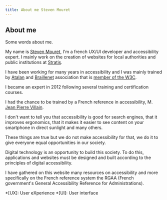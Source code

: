 ```yaml
---
title: About me Steven Mouret
---
```


## About me

Some words about me.

My name is [Steven Mouret](https://www.linkedin.com/in/steven-mouret-1b693260/), I'm a french UX/UI developer and accessibility expert. I mainly work on the creation of websites for local authorities and public institutions at [Stratis](http://www.stratis.fr).

I have been working for many years in accessibility and I was mainly trained by [Atalan](https://atalan.fr) and [Braillenet](https://www.braillenet.org/en/) association that is [member of the W3C](https://www.w3.org/Consortium/Member/Testimonial/#t1256).

I became an expert in 2012 following several training and certification courses.

I had the chance to be trained by a French reference in accessibility, M. [Jean Pierre Villain](https://www.linkedin.com/in/jean-pierre-villain-b8a52033/).

I don't want to tell you that accessibility is good for search engines, that it improves ergonomics, that it makes it easier to see content on your smartphone in direct sunlight and many others.

These things are true but we do not make accessibility for that, we do it to give everyone equal opportunities in our society.

Digital technology is an opportunity to build this society. To do this, applications and websites must be designed and built according to the principles of digital accessibility.

I have gathered on this website many resources on accessibility and more specifically on the French reference system the RGAA (French government's General Accessibility Reference for Administrations).

*[UX]: User eXperience
*[UI]: User interface
